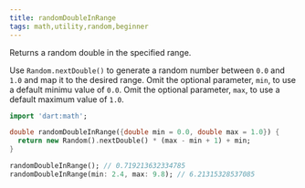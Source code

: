```yaml
---
title: randomDoubleInRange
tags: math,utility,random,beginner
---
```


Returns a random double in the specified range.

Use `Random.nextDouble()` to generate a random number between `0.0` and `1.0` and map it to the desired range.
Omit the optional parameter, `min`, to use a default minimu value of `0.0`.
Omit the optional parameter, `max`, to use a default maximum value of `1.0`.

```dart
import 'dart:math';

double randomDoubleInRange({double min = 0.0, double max = 1.0}) {
  return new Random().nextDouble() * (max - min + 1) + min;
}
```

```dart
randomDoubleInRange(); // 0.719213632334785
randomDoubleInRange(min: 2.4, max: 9.8); // 6.21315328537085
```

